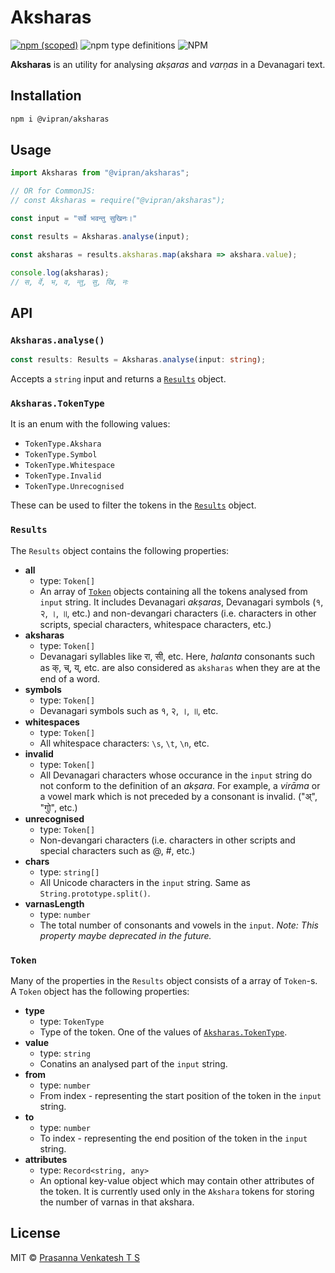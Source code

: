 # Aksharas

[![npm (scoped)](https://img.shields.io/npm/v/@vipran/aksharas)](https://www.npmjs.com/package/@vipran/aksharas) ![npm type definitions](https://img.shields.io/npm/types/@vipran/aksharas) ![NPM](https://img.shields.io/npm/l/@vipran/aksharas)

**Aksharas** is an utility for analysing *akṣaras* and *varṇas* in a Devanagari text.

## Installation

```sh
npm i @vipran/aksharas
```

## Usage

```js
import Aksharas from "@vipran/aksharas";

// OR for CommonJS:
// const Aksharas = require("@vipran/aksharas");

const input = "सर्वे भवन्तु सुखिनः।"

const results = Aksharas.analyse(input);

const aksharas = results.aksharas.map(akshara => akshara.value);

console.log(aksharas); 
// स, र्वे, भ, व, न्तु, सु, खि, नः

```

## API

### `Aksharas.analyse()`

```ts
const results: Results = Aksharas.analyse(input: string);
```

Accepts a `string` input and returns a [`Results`](#results) object.

### `Aksharas.TokenType`

It is an enum with the following values:

- `TokenType.Akshara`
- `TokenType.Symbol`
- `TokenType.Whitespace`
- `TokenType.Invalid`
- `TokenType.Unrecognised`

These can be used to filter the tokens in the [`Results`](#results) object.

### `Results`

The `Results` object contains the following properties:

- **all** 
    - type: `Token[]`
    - An array of [`Token`](#token) objects containing all the tokens analysed from `input` string. It includes Devanagari *akṣaras*, Devanagari symbols (१, २, ।, ॥, etc.) and non-devangari characters (i.e. characters in other scripts, special characters, whitespace characters, etc.) 
- **aksharas** 
    - type: `Token[]`
    - Devanagari syllables like रा, सी, etc. Here, *halanta* consonants such as क्, च्, य्, etc. are also considered as `aksharas` when they are at the end of a word.
- **symbols** 
    - type: `Token[]`
    - Devanagari symbols such as १, २, ।, ॥, etc. 
- **whitespaces** 
    - type: `Token[]`
    - All whitespace characters: `\s`, `\t`, `\n`, etc.
- **invalid** 
    - type: `Token[]`
    - All Devanagari characters whose occurance in the `input` string do not conform to the definition of an *akṣara*. For example, a *virāma* or a vowel mark which is not preceded by a consonant is invalid. ("अ्", "गोु", etc.) 
- **unrecognised** 
    - type: `Token[]`
    - Non-devangari characters (i.e. characters in other scripts and special characters such as @, #, etc.)
- **chars** 
    - type: `string[]`
    - All Unicode characters in the `input` string. Same as `String.prototype.split()`.
- **varnasLength** 
    - type: `number`
    - The total number of consonants and vowels in the `input`. *Note: This property maybe deprecated in the future.*

### `Token`

Many of the properties in the `Results` object consists of a array of `Token`-s. A `Token` object has the following properties:

- **type**
    - type: `TokenType`
    - Type of the token. One of the values of [`Aksharas.TokenType`](#aksharastokentype).
- **value**
    - type: `string`
    - Conatins an analysed part of the `input` string.
- **from**
    - type: `number`
    - From index - representing the start position of the token in the `input` string.
- **to**
    - type: `number`
    - To index - representing the end position of the token in the `input` string.
- **attributes**
    - type: `Record<string, any>`
    - An optional key-value object which may contain other attributes of the token. It is currently used only in the `Akshara` tokens for storing the number of varnas in that akshara.

## License

MIT © [Prasanna Venkatesh T S](https://github.com/vipranarayan14)